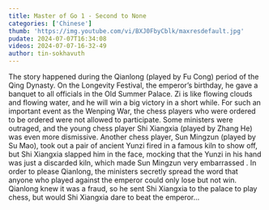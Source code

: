 ```yaml
---
title: Master of Go 1 - Second to None
categories: ['Chinese']
thumb: 'https://img.youtube.com/vi/BXJ0FbyCblk/maxresdefault.jpg'
pudate: 2024-07-07T16:34:08
videos: 2024-07-07-16-32-49
author: tin-sokhavuth
---
```

The story happened during the Qianlong (played by Fu Cong) period of the Qing Dynasty. On the Longevity Festival, the emperor’s birthday, he gave a banquet to all officials in the Old Summer Palace. Zi is like flowing clouds and flowing water, and he will win a big victory in a short while. For such an important event as the Wenping War, the chess players who were ordered to be ordered were not allowed to participate. Some ministers were outraged, and the young chess player Shi Xiangxia (played by Zhang He) was even more dismissive. Another chess player, Sun Mingzun (played by Su Mao), took out a pair of ancient Yunzi fired in a famous kiln to show off, but Shi Xiangxia slapped him in the face, mocking that the Yunzi in his hand was just a discarded kiln, which made Sun Mingzun very embarrassed . In order to please Qianlong, the ministers secretly spread the word that anyone who played against the emperor could only lose but not win. Qianlong knew it was a fraud, so he sent Shi Xiangxia to the palace to play chess, but would Shi Xiangxia dare to beat the emperor...
